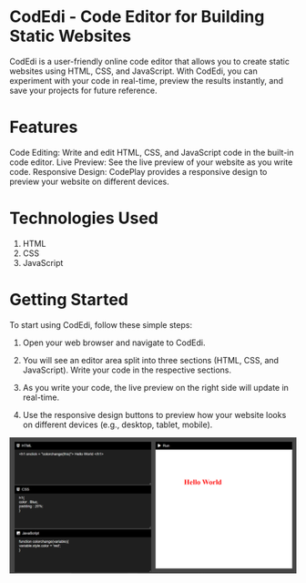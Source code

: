 # CodEdi - Code Editor for Building Static Websites
CodEdi is a user-friendly online code editor that allows you to create static websites using HTML, CSS, and JavaScript. With CodEdi, you can experiment with your code in real-time, preview the results instantly, and save your projects for future reference.

# Features
Code Editing: Write and edit HTML, CSS, and JavaScript code in the built-in code editor.
Live Preview: See the live preview of your website as you write code.
Responsive Design: CodePlay provides a responsive design to preview your website on different devices.

# Technologies Used
1. HTML
2. CSS
3. JavaScript

# Getting Started
To start using CodEdi, follow these simple steps:

1. Open your web browser and navigate to CodEdi.

2. You will see an editor area split into three sections (HTML, CSS, and JavaScript). Write your code in the respective sections.

3. As you write your code, the live preview on the right side will update in real-time.

4. Use the responsive design buttons to preview how your website looks on different devices (e.g., desktop, tablet, mobile).

![Screenshot](ss.png)
